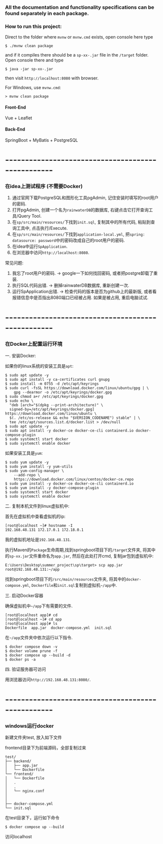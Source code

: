 ### All the documentation and functionality specifications can be found separately in each package.

### How to run this project:

Direct to the folder where `mvnw` or `mvnw.cmd` exists, open console here type

```
$ ./mvnw clean package
```

and if it compiles there should be a `sp-xx-.jar` file in the `/target` folder. Open console there and type

```
$ java -jar sp-xx-.jar
```

then visit `http://localhost:8080` with browser.

For Windows, use `mvnw.cmd`:
```
> mvnw clean package
```


#### Front-End
Vue + Leaflet

#### Back-End
SpringBoot + MyBatis + PostgreSQL

# --------------------------------------------------

### 在idea上测试程序 (不需要Docker)

1. 通过官网下载PostgreSQL和图形化工具pgAdmin, 记住安装时填写的root用户的密码.
2. 打开pgAdmin, 创建一个名为`rainwaterDB`的数据库, 右键点击它打开查询工具/Query Tool.
3. 在`sp/src/main/resources/`下找到`init.sql`, 复制其中的所有代码, 粘贴到查询工具中, 点击执行/Execute.
4. 在`sp/src/main/resources/`下找到`application-local.yml`, 把`spring: datasource: password`中的密码改成自己的root用户的密码.
5. 在idea中运行`SpApplication`.
6. 在浏览器中访问`http://localhost:8080`.

常见问题:
1. 我忘了root用户的密码. -> google一下如何找回密码, 或者把postgre卸载了重装.
2. 执行SQL代码出错. -> 删掉rainwaterDB数据库, 重新创建一次.
3. 运行SpApplication出错. -> 检查代码的版本是否为github上的最新版, 或者看报错信息中是否指出8080端口已经被占用. 如果是被占用, 重启电脑试试.

# --------------------------------------------------

### 在Docker上配置运行环境

一. 安装Docker: 

如果你的linux系统的安装工具是`apt`:

```
$ sudo apt update -y
$ sudo apt install -y ca-certificates curl gnupg
$ sudo install -m 0755 -d /etc/apt/keyrings
$ sudo curl -fsSL https://download.docker.com/linux/ubuntu/gpg | \
    gpg --dearmor -o /etc/apt/keyrings/docker.gpg
$ sudo chmod a+r /etc/apt/keyrings/docker.gpg
$ sudo echo \
  "deb [arch="$(dpkg --print-architecture)" \
  signed-by=/etc/apt/keyrings/docker.gpg] https://download.docker.com/linux/ubuntu \
  $(. /etc/os-release && echo "$VERSION_CODENAME") stable" | \
  tee /etc/apt/sources.list.d/docker.list > /dev/null
$ sudo apt update -y
$ sudo apt install -y docker-ce docker-ce-cli containerd.io docker-compose-plugin
$ sudo systemctl start docker
$ sudo systemctl enable docker
```

如果安装工具是`yum`:

```
$ sudo yum update -y
$ sudo yum install -y yum-utils
$ sudo yum-config-manager \
    --add-repo \
    https://download.docker.com/linux/centos/docker-ce.repo
$ sudo yum install -y docker-ce docker-ce-cli containerd.io
$ sudo yum install -y docker-compose-plugin
$ sudo systemctl start docker
$ sudo systemctl enable docker
```

二. 复制本机文件到linux虚拟机中:

首先在虚拟机中查看虚拟机的ip:

```
[root@localhost ~]# hostname -I
192.168.48.131 172.17.0.1 172.18.0.1 
```

我的虚拟机地址是`192.168.48.131`.

执行Maven的`Package`生命周期,找到springboot项目下的`/target`文件夹, 将其中的`sp-xx.jar`文件重命名为`app.jar`, 然后在此处打开cmd, 复制jar包到虚拟机中:

```
E:\Users\Desktop\summer_project\sp\target> scp app.jar root@192.168.48.131:~/app
```

找到springboot项目下的`/src/main/resources`文件夹, 将其中的`docker-compose.yml`, `Dockerfile`和`init.sql`复制到虚拟机`~/app`中.

三. 启动Docker容器

确保虚拟机中`~/app`下有需要的文件.

```
[root@localhost app]# cd
[root@localhost ~]# cd app
[root@localhost app]# ls
Dockerfile  app.jar  docker-compose.yml  init.sql
```

在`~/app`文件夹中依次运行以下指令.

```
$ docker compose down -v
$ docker volume prune -f
$ docker compose up --build -d
$ docker ps -a
```

四. 验证服务器可访问

用浏览器访问`http://192.168.48.131:8080/`.

# --------------------------------------------------

### windows运行docker

新建文件夹test, 放入如下文件

frontend目录下为前端源码，全部复制过来

```
test/
├── backend/
│   ├── app.jar
│   └── Dockerfile
└── frontend/
│   └── Dockerfile
│   .
│   .
│   └── nginx.conf
│
│
├── docker-compose.yml
└── init.sql
```

在test目录下，运行如下命令

```
$ docker compose up --build
```

访问localhost

